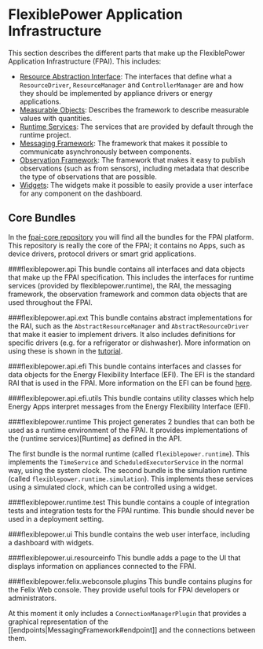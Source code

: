 # FlexiblePower Application Infrastructure

This section describes the different parts that make up the FlexiblePower Application Infrastructure (FPAI). This includes:

 - [Resource Abstraction Interface](RAI.md): The interfaces that define what a `ResourceDriver`, `ResourceManager` and `ControllerManager` are and how they should be implemented by appliance drivers or energy applications.
 - [Measurable Objects](Measure.md): Describes the framework to describe measurable values with quantities.
 - [Runtime Services](Runtime.md): The services that are provided by default through the runtime project.
 - [Messaging Framework](MessagingFramework.md): The framework that makes it possible to communicate asynchronously between components.
 - [Observation Framework](ObservationFramework.md): The framework that makes it easy to publish observations (such as from sensors), including metadata that describe the type of observations that are possible.
 - [Widgets](../Widget.md): The widgets make it possible to easily provide a user interface for any component on the dashboard.

## Core Bundles

In the [fpai-core repository](https://github.com/flexiblepower/fpai-core) you will find all the bundles for the FPAI platform.
This repository is really the core of the FPAI; it contains no Apps, such as device drivers, protocol drivers or smart grid 
applications.

###flexiblepower.api
This bundle contains all interfaces and data objects that make up the FPAI specification. This includes the interfaces for 
runtime services (provided by flexiblepower.runtime), the RAI, the messaging framework, the observation framework and 
common data objects that are used throughout the FPAI.

###flexiblepower.api.ext
This bundle contains abstract implementations for the RAI, such as the `AbstractResourceManager` and `AbstractResourceDriver` 
that make it easier to implement drivers. It also includes definitions for specific drivers (e.g. for a refrigerator or
dishwasher). More information on using these is shown in the [tutorial](../ResourceDriver.md#battery-simulation-bundle).

###flexiblepower.api.efi
This bundle contains interfaces and classes for data objects for the Energy Flexibility Interface (EFI). The EFI is the
standard RAI that is used in the FPAI. More information on the EFI can be found [here](../EFI.md).

###flexiblepower.api.efi.utils
This bundle contains utility classes which help Energy Apps interpret messages from the Energy Flexibility Interface (EFI).

###flexiblepower.runtime
This project generates 2 bundles that can both be used as a runtime environment of the FPAI. It provides implementations of
the (runtime services)[Runtime] as defined in the API.

The first bundle is the normal runtime (called `flexiblepower.runtime`). This implements the `TimeService` and 
`ScheduledExecutorService` in the normal way, using the system clock. The second bundle is the simulation runtime (called 
`flexiblepower.runtime.simulation`). This implements these services using a simulated clock, which can be controlled using a
widget.

###flexiblepower.runtime.test
This bundle contains a couple of integration tests and integration tests for the FPAI runtime. This bundle should never be used
in a deployment setting.

###flexiblepower.ui
This bundle contains the web user interface, including a dashboard with widgets.

###flexiblepower.ui.resourceinfo
This bundle adds a page to the UI that displays information on appliances connected to the FPAI.

###flexiblepower.felix.webconsole.plugins
This bundle contains plugins for the Felix Web console. They provide useful tools for FPAI developers or administrators.

At this moment it only includes a `ConnectionManagerPlugin` that provides a graphical representation of the 
[[endpoints|MessagingFramework#endpoint]] and the connections between them.
